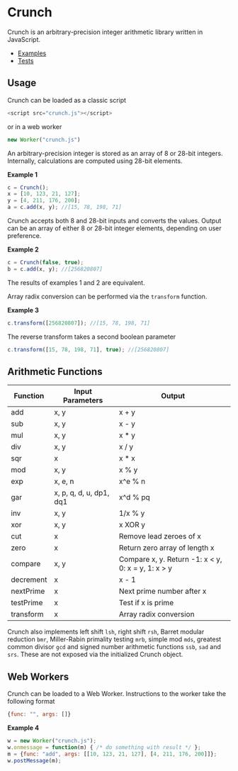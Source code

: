 Crunch
======
Crunch is an arbitrary-precision integer arithmetic library written in JavaScript.

* [Examples](http://crunch.secureroom.net/examples/)
* [Tests](http://crunch.secureroom.net/tests/)

Usage
-----
Crunch can be loaded as a classic script

```javascript
<script src="crunch.js"></script>
```

or in a web worker

```javascript
new Worker("crunch.js")
```

An arbitrary-precision integer is stored as an array of 8 or 28-bit integers. Internally, calculations are computed using 28-bit elements. 


**Example 1**
```javascript
c = Crunch();
x = [10, 123, 21, 127];
y = [4, 211, 176, 200];
a = c.add(x, y); //[15, 78, 198, 71]
```

Crunch accepts both 8 and 28-bit inputs and converts the values. Output can be an array of either 8 or 28-bit integer elements, depending on user preference.


**Example 2**

```javascript
c = Crunch(false, true);
b = c.add(x, y); //[256820807]
```

The results of examples 1 and 2 are equivalent. 

Array radix conversion can be performed via the `transform` function.


**Example 3**
```javascript
c.transform([256820807]); //[15, 78, 198, 71]
```

The reverse transform takes a second boolean parameter 

```javascript
c.transform([15, 78, 198, 71], true); //[256820807]
```


Arithmetic Functions
----

Function | Input Parameters | Output
--- | --- | ---
add | x, y | x + y
sub | x, y | x - y
mul | x, y | x * y
div | x, y | x / y
sqr | x | x * x
mod | x, y | x % y
exp | x, e, n | x^e % n
gar | x, p, q, d, u, dp1, dq1 | x^d % pq
inv | x, y | 1/x % y
xor | x, y | x XOR y
cut | x | Remove lead zeroes of x
zero | x | Return zero array of length x
compare | x, y | Compare x, y. Return -1: x < y, 0: x = y, 1: x > y
decrement | x | x - 1
nextPrime | x | Next prime number after x
testPrime | x | Test if x is prime
transform | x | Array radix conversion

Crunch also implements left shift `lsh`, right shift `rsh`, Barret modular reduction `bmr`, Miller-Rabin primality testing `mrb`, simple mod `mds`, greatest common divisor `gcd` and signed number arithmetic functions `ssb`, `sad` and `srs`. These are not exposed via the initialized Crunch object.

Web Workers
----

Crunch can be loaded to a Web Worker. Instructions to the worker take the following format 

```javascript
{func: "", args: []}
```

**Example 4**

```javascript
w = new Worker("crunch.js");
w.onmessage = function(m) { /* do something with result */ };
m = {func: "add", args: [[10, 123, 21, 127], [4, 211, 176, 200]]};
w.postMessage(m);
```
